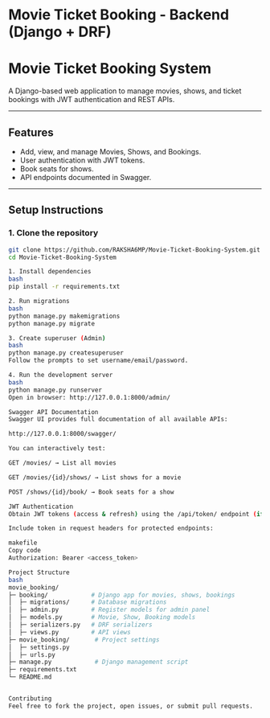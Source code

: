 # Movie Ticket Booking - Backend (Django + DRF)

# Movie Ticket Booking System

A Django-based web application to manage movies, shows, and ticket bookings with JWT authentication and REST APIs.  

---

## **Features**

- Add, view, and manage Movies, Shows, and Bookings.  
- User authentication with JWT tokens.  
- Book seats for shows.  
- API endpoints documented in Swagger.  

---

## **Setup Instructions**

### **1. Clone the repository**
```bash
git clone https://github.com/RAKSHA6MP/Movie-Ticket-Booking-System.git
cd Movie-Ticket-Booking-System

1. Install dependencies
bash
pip install -r requirements.txt

2. Run migrations
bash
python manage.py makemigrations
python manage.py migrate

3. Create superuser (Admin)
bash
python manage.py createsuperuser
Follow the prompts to set username/email/password.

4. Run the development server
bash
python manage.py runserver
Open in browser: http://127.0.0.1:8000/admin/

Swagger API Documentation
Swagger UI provides full documentation of all available APIs:

http://127.0.0.1:8000/swagger/

You can interactively test:

GET /movies/ → List all movies

GET /movies/{id}/shows/ → List shows for a movie

POST /shows/{id}/book/ → Book seats for a show

JWT Authentication
Obtain JWT tokens (access & refresh) using the /api/token/ endpoint (if implemented).

Include token in request headers for protected endpoints:

makefile
Copy code
Authorization: Bearer <access_token>

Project Structure
bash
movie_booking/
├─ booking/            # Django app for movies, shows, bookings
│  ├─ migrations/      # Database migrations
│  ├─ admin.py         # Register models for admin panel
│  ├─ models.py        # Movie, Show, Booking models
│  ├─ serializers.py   # DRF serializers
│  ├─ views.py         # API views
├─ movie_booking/       # Project settings
│  ├─ settings.py
│  ├─ urls.py
├─ manage.py            # Django management script
├─ requirements.txt
└─ README.md


Contributing
Feel free to fork the project, open issues, or submit pull requests.